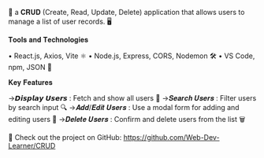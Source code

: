🎉 a 𝐂𝐑𝐔𝐃 (Create, Read, Update, Delete) application that allows users to manage a list of user records. 🖥️

𝐓𝐨𝐨𝐥𝐬 𝐚𝐧𝐝 𝐓𝐞𝐜𝐡𝐧𝐨𝐥𝐨𝐠𝐢𝐞𝐬

• React.js, Axios, Vite ⚛️
• Node.js, Express, CORS, Nodemon 🛠️
• VS Code, npm, JSON 🧰

𝐊𝐞𝐲 𝐅𝐞𝐚𝐭𝐮𝐫𝐞𝐬

->𝘿𝙞𝙨𝙥𝙡𝙖𝙮 𝙐𝙨𝙚𝙧𝙨 :  Fetch and show all users 👥
->𝑺𝒆𝒂𝒓𝒄𝒉 𝑼𝒔𝒆𝒓𝒔 :  Filter users by search input 🔍
->𝑨𝒅𝒅/𝑬𝒅𝒊𝒕 𝑼𝒔𝒆𝒓𝒔 : Use a modal form for adding and editing users 📝
->𝑫𝒆𝒍𝒆𝒕𝒆 𝑼𝒔𝒆𝒓𝒔 : Confirm and delete users from the list 🗑️


🔗 Check out the project on GitHub: https://github.com/Web-Dev-Learner/CRUD

